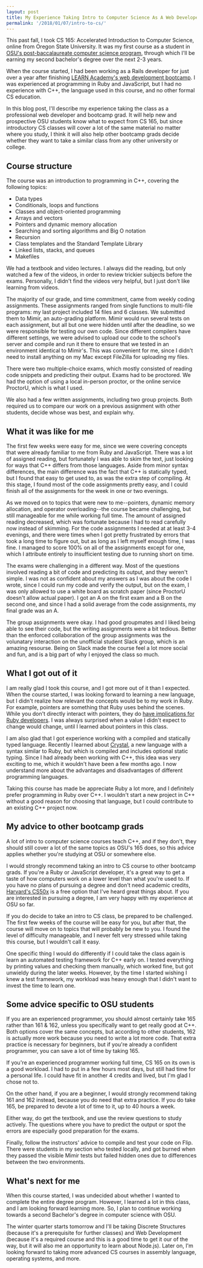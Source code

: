 ```yaml
---
layout: post
title: My Experience Taking Intro to Computer Science As A Web Developer and Bootcamp Grad
permalink: '/2018/01/07/intro-to-cs/'
---
```

This past fall, I took CS 165: Accelerated Introduction to Computer Science, online from Oregon State University. It was my first course as a student in [OSU's post-baccalaureate computer science program](http://ecampus.oregonstate.edu/online-degrees/undergraduate/computer-science/), through which I'll be earning my second bachelor's degree over the next 2-3 years.

When the course started, I had been working as a Rails developer for just over a year after finishing [LEARN Academy's web development bootcamp](https://www.learnacademy.org/). I was experienced at programming in Ruby and JavaScript, but I had no experience with C++, the language used in this course, and no other formal CS education.

In this blog post, I'll describe my experience taking the class as a professional web developer and bootcamp grad. It will help new and prospective OSU students know what to expect from CS 165, but since introductory CS classes will cover a lot of the same material no matter where you study, I think it will also help other bootcamp grads decide whether they want to take a similar class from any other university or college.

## Course structure

The course was an introduction to programming in C++, covering the following topics:

* Data types
* Conditionals, loops and functions
* Classes and object-oriented programming
* Arrays and vectors
* Pointers and dynamic memory allocation
* Searching and sorting algorithms and Big O notation
* Recursion
* Class templates and the Standard Template Library
* Linked lists, stacks, and queues
* Makefiles

We had a textbook and video lectures. I always did the reading, but only watched a few of the videos, in order to review trickier subjects before the exams. Personally, I didn't find the videos very helpful, but I just don't like learning from videos.

The majority of our grade, and time commitment, came from weekly coding assignments. These assignments ranged from single functions to multi-file programs: my last project included 14 files and 6 classes. We submitted them to Mimir, an auto-grading platform. Mimir would run several tests on each assignment, but all but one were hidden until after the deadline, so we were responsible for testing our own code. Since different compilers have different settings, we were advised to upload our code to the school's server and compile and run it there to ensure that we tested in an environment identical to Mimir's. This was convenient for me, since I didn't need to install anything on my Mac except FileZilla for uploading my files.

There were two multiple-choice exams, which mostly consisted of reading code snippets and predicting their output. Exams had to be proctored. We had the option of using a local in-person proctor, or the online service ProctorU, which is what I used.

We also had a few written assignments, including two group projects. Both required us to compare our work on a previous assignment with other students, decide whose was best, and explain why.

## What it was like for me

The first few weeks were easy for me, since we were covering concepts that were already familiar to me from Ruby and JavaScript. There was a lot of assigned reading, but fortunately I was able to skim the text, just looking for ways that C++ differs from those languages. Aside from minor syntax differences, the main difference was the fact that C++ is statically typed, but I found that easy to get used to, as was the extra step of compiling. At this stage, I found most of the code assignments pretty easy, and I could finish all of the assignments for the week in one or two evenings.

As we moved on to topics that were new to me--pointers, dynamic memory allocation, and operator overloading--the course became challenging, but still manageable for me while working full time. The amount of assigned reading decreased, which was fortunate because I had to read carefully now instead of skimming. For the code assignments I needed at at least 3-4 evenings, and there were times when I got pretty frustrated by errors that took a long time to figure out, but as long as I left myself enough time, I was fine. I managed to score 100% on all of the assignments except for one, which I attribute entirely to insufficient testing due to running short on time.

The exams were challenging in a different way. Most of the questions involved reading a bit of code and predicting its output, and they weren't simple. I was not as confident about my answers as I was about the code I wrote, since I could run my code and verify the output, but on the exam, I was only allowed to use a white board as scratch paper (since ProctorU doesn't allow actual paper). I got an A on the first exam and a B on the second one, and since I had a solid average from the code assignments, my final grade was an A.

The group assignments were okay. I had good groupmates and I liked being able to see their code, but the writing assignments were a bit tedious. Better than the enforced collaboration of the group assignments was the volunatary interaction on the unofficial student Slack group, which is an amazing resourse. Being on Slack made the course feel a lot more social and fun, and is a big part of why I enjoyed the class so much.

## What I got out of it

I am really glad I took this course, and I got more out of it than I expected. When the course started, I was looking forward to learning a new language, but I didn't realize how relevant the concepts would be to my work in Ruby. For example, pointers are something that Ruby uses behind the scenes. While you don't directly interact with pointers, they do [have implications for Ruby developers](https://stackoverflow.com/a/7210058/8238305). I was always surprised when a value I didn't expect to change would change, until I learned about pointers in this class.

I am also glad that I got experience working with a compiled and statically typed language. Recently I learned about [Crystal](https://crystal-lang.org/), a new language with a syntax similar to Ruby, but which is compiled and includes optional static typing. Since I had already been working with C++, this idea was very exciting to me, which it wouldn't have been a few months ago. I now understand more about the advantages and disadvantages of different programming languages.

Taking this course has made be appreciate Ruby a lot more, and I definitely prefer programming in Ruby over C++. I wouldn't start a new project in C++ without a good reason for choosing that language, but I could contribute to an existing C++ project now.

## My advice to other bootcamp grads

A lot of intro to computer science courses teach C++, and if they don't, they should still cover a lot of the same topics as OSU's 165 does, so this advice applies whether you're studying at OSU or somewhere else.

I would strongly recommend taking an intro to CS course to other bootcamp grads. If you're a Ruby or JavaScript developer, it's a great way to get a taste of how computers work on a lower level than what you're used to. If you have no plans of pursuing a degree and don't need academic credits, [Harvard's CS50x](https://www.edx.org/course/introduction-computer-science-harvardx-cs50x) is a free option that I've heard great things about. If you are interested in pursuing a degree, I am very happy with my experience at OSU so far.

If you do decide to take an intro to CS class, be prepared to be challenged. The first few weeks of the course will be easy for you, but after that, the course will move on to topics that will probably be new to you. I found the level of difficulty manageable, and I never felt very stressed while taking this course, but I wouldn't call it easy.

One specific thing I would do differently if I could take the class again is learn an automated testing framework for C++ early on. I tested everything by printing values and checking them manually, which worked fine, but got unwieldy during the later weeks. However, by the time I started wishing I knew a test framework, my workload was heavy enough that I didn't want to invest the time to learn one.

## Some advice specific to OSU students

If you are an experienced programmer, you should almost certainly take 165 rather than 161 & 162, unless you specifically want to get really good at C++. Both options cover the same concepts, but according to other students, 162 is actually more work because you need to write a lot more code. That extra practice is necessary for beginners, but if you're already a confident programmer, you can save a lot of time by taking 165.

If you're an experienced programmer working full time, CS 165 on its own is a good workload. I had to put in a few hours most days, but still had time for a personal life. I could have fit in another 4 credits and lived, but I'm glad I chose not to.

On the other hand, if you are a beginner, I would strongly recommend taking 161 and 162 instead, because you do need that extra practice. If you do take 165, be prepared to devote a lot of time to it, up to 40 hours a week.

Either way, do get the textbook, and use the review questions to study actively. The questions where you have to predict the output or spot the errors are especially good preparation for the exams.

Finally, follow the instructors' advice to compile and test your code on Flip. There were students in my section who tested locally, and got burned when they passed the visible Mimir tests but failed hidden ones due to differences between the two environments.

## What's next for me

When this course started, I was undecided about whether I wanted to complete the entire degree program. However, I learned a lot in this class, and I am looking forward learning more. So, I plan to continue working towards a second Bachelor's degree in computer science with OSU.

The winter quarter starts tomorrow and I'll be taking Discrete Structures (because it's a prerequisite for further classes) and Web Development (because it's a required course and this is a good time to get it our of the way, but it will also me an opportunity to learn about Node.js). Later on, I'm looking forward to taking more advanced CS courses in assembly language, operating systems, and more.
